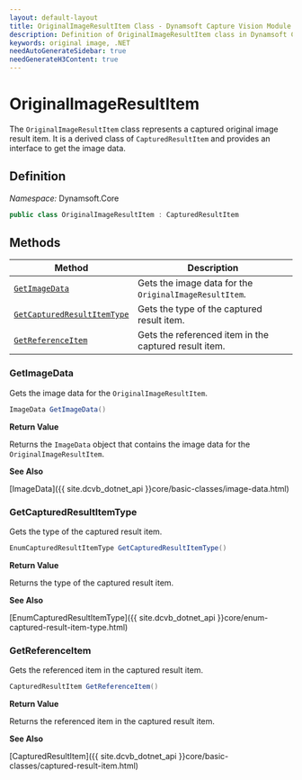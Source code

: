 ```yaml
---
layout: default-layout
title: OriginalImageResultItem Class - Dynamsoft Capture Vision Module .NET Edition API Reference
description: Definition of OriginalImageResultItem class in Dynamsoft Core Module .NET Edition.
keywords: original image, .NET
needAutoGenerateSidebar: true
needGenerateH3Content: true
---
```


# OriginalImageResultItem

The `OriginalImageResultItem` class represents a captured original image result item. It is a derived class of `CapturedResultItem` and provides an interface to get the image data.

## Definition

*Namespace:* Dynamsoft.Core


```csharp
public class OriginalImageResultItem : CapturedResultItem
```

## Methods

| Method                          | Description                                      |
| ------------------------------- | ------------------------------------------------ |
| [`GetImageData`](#getimagedata) | Gets the image data for the `OriginalImageResultItem`. |
| [`GetCapturedResultItemType`](#getcapturedresultitemtype) | Gets the type of the captured result item. |
| [`GetReferenceItem`](#getreferenceitem) | Gets the referenced item in the captured result item. |

### GetImageData

Gets the image data for the `OriginalImageResultItem`.

```csharp
ImageData GetImageData()
```

**Return Value**

Returns the `ImageData` object that contains the image data for the `OriginalImageResultItem`.

**See Also**

[ImageData]({{ site.dcvb_dotnet_api }}core/basic-classes/image-data.html)

### GetCapturedResultItemType

Gets the type of the captured result item.

```csharp
EnumCapturedResultItemType GetCapturedResultItemType()
```

**Return Value**

Returns the type of the captured result item.

**See Also**

[EnumCapturedResultItemType]({{ site.dcvb_dotnet_api }}core/enum-captured-result-item-type.html)

### GetReferenceItem

Gets the referenced item in the captured result item.

```csharp
CapturedResultItem GetReferenceItem()
```

**Return Value**

Returns the referenced item in the captured result item.

**See Also**

[CapturedResultItem]({{ site.dcvb_dotnet_api }}core/basic-classes/captured-result-item.html)
